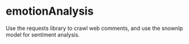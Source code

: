 # emotionAnalysis
Use the requests library to crawl web comments, and use the snownlp model for sentiment analysis.
